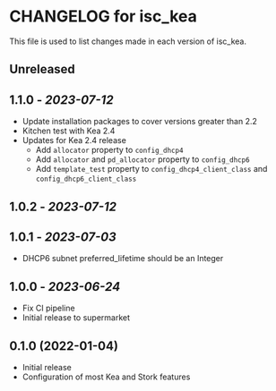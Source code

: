 # CHANGELOG for isc_kea

This file is used to list changes made in each version of isc_kea.

## Unreleased

## 1.1.0 - *2023-07-12*

- Update installation packages to cover versions greater than 2.2
- Kitchen test with Kea 2.4
- Updates for Kea 2.4 release
  - Add `allocator` property to `config_dhcp4`
  - Add `allocator` and `pd_allocator` property to `config_dhcp6`
  - Add `template_test` property to `config_dhcp4_client_class` and `config_dhcp6_client_class`

## 1.0.2 - *2023-07-12*

## 1.0.1 - *2023-07-03*

- DHCP6 subnet preferred_lifetime should be an Integer

## 1.0.0 - *2023-06-24*

- Fix CI pipeline
- Initial release to supermarket

## 0.1.0 (2022-01-04)

- Initial release
- Configuration of most Kea and Stork features
